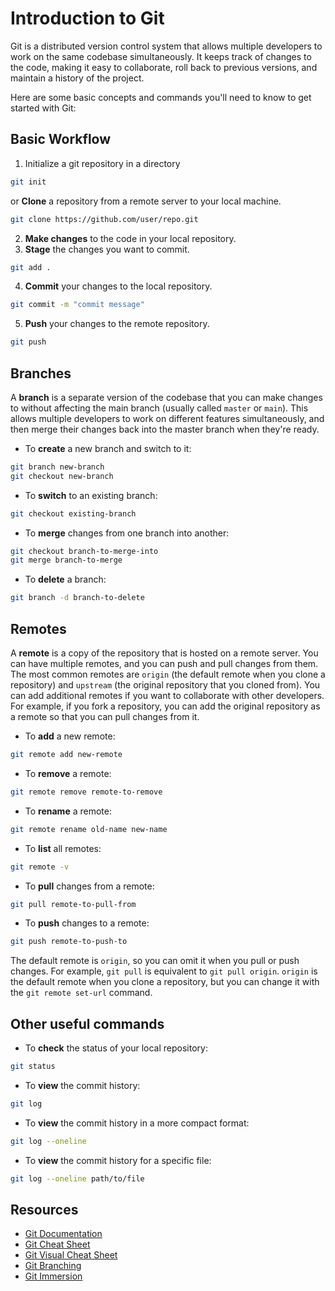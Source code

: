 # Introduction to Git

Git is a distributed version control system that allows multiple developers to work on the same codebase simultaneously. It keeps track of changes to the code, making it easy to collaborate, roll back to previous versions, and maintain a history of the project.

Here are some basic concepts and commands you'll need to know to get started with Git:

## Basic Workflow
1. Initialize a git repository in a directory
```bash
git init
```
 or **Clone** a repository from a remote server to your local machine.
```bash
git clone https://github.com/user/repo.git
```
2. **Make changes** to the code in your local repository.
3. **Stage** the changes you want to commit.
```bash
git add .
```
4. **Commit** your changes to the local repository.
```bash
git commit -m "commit message"
```
5. **Push** your changes to the remote repository.
```bash
git push
```

## Branches

A **branch** is a separate version of the codebase that you can make changes to without affecting the main branch (usually called `master` or `main`). This allows multiple developers to work on different features simultaneously, and then merge their changes back into the master branch when they're ready.

- To **create** a new branch and switch to it:
```bash
git branch new-branch
git checkout new-branch
```
- To **switch** to an existing branch:
```bash
git checkout existing-branch
```
- To **merge** changes from one branch into another:
```bash
git checkout branch-to-merge-into
git merge branch-to-merge
```
- To **delete** a branch:
```bash
git branch -d branch-to-delete
```

## Remotes

A **remote** is a copy of the repository that is hosted on a remote server. You can have multiple remotes, and you can push and pull changes from them. The most common remotes are `origin` (the default remote when you clone a repository) and `upstream` (the original repository that you cloned from). You can add additional remotes if you want to collaborate with other developers. For example, if you fork a repository, you can add the original repository as a remote so that you can pull changes from it.

- To **add** a new remote:
```bash
git remote add new-remote
```
- To **remove** a remote:
```bash
git remote remove remote-to-remove
```
- To **rename** a remote:
```bash
git remote rename old-name new-name
```
- To **list** all remotes:
```bash
git remote -v
```
- To **pull** changes from a remote:
```bash
git pull remote-to-pull-from
```
- To **push** changes to a remote:
```bash
git push remote-to-push-to
```

The default remote is `origin`, so you can omit it when you pull or push changes. For example, `git pull` is equivalent to `git pull origin`. `origin` is the default remote when you clone a repository, but you can change it with the `git remote set-url` command.

## Other useful commands

- To **check** the status of your local repository:
```bash
git status
```
- To **view** the commit history:
```bash
git log
```
- To **view** the commit history in a more compact format:
```bash
git log --oneline
```
- To **view** the commit history for a specific file:
```bash
git log --oneline path/to/file
```

## Resources

- [Git Documentation](https://git-scm.com/doc)
- [Git Cheat Sheet](https://education.github.com/git-cheat-sheet-education.pdf)
- [Git Visual Cheat Sheet](https://ndpsoftware.com/git-cheatsheet.html#loc=index;)
- [Git Branching](https://learngitbranching.js.org/)
- [Git Immersion](https://gitimmersion.com/)

